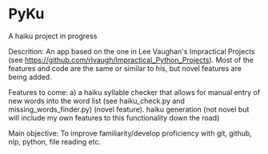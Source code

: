 # PyKu
A haiku project in progress

Descrition:
An app based on the one in Lee Vaughan's Impractical Projects (see https://github.com/rlvaugh/Impractical_Python_Projects). Most of the features 
and code are the same or similar to his, but novel features are being added.

Features to come:
 a) a haiku syllable checker that allows for manual entry of new words into the word list (see haiku_check.py and missing_words_finder.py)
 (novel feature). haiku generation (not novel but will include my own features to this functionality down the road)
 

Main objective:
To improve familiarity/develop proficiency with git, github, nlp, python, file reading etc.

